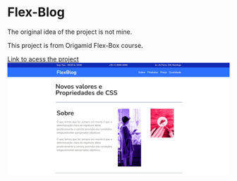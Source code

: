 # Flex-Blog

The original idea of the project is not mine.

This project is from Origamid Flex-Box course.

<a href="https://iasmin-dev.github.io/Flex-Blog/">Link to acess the project</a>
<img src="/img/projeto-desktop.jpg" alt="imagem do projeto"/>
